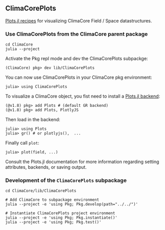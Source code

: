 ## ClimaCorePlots

[Plots.jl recipes](http://docs.juliaplots.org/latest/recipes) for visualizing ClimaCore Field / Space datastructures.

### Use ClimaCorePlots from the ClimaCore parent package

    cd ClimaCore
    julia --project

Activate the Pkg repl mode and dev the ClimaCorePlots subpackge:

    (ClimaCore) pkg> dev lib/ClimaCorePlots

You can now use ClimaCorePlots in your ClimaCore pkg environment:

    julia> using ClimaCorePlots

To visualize a ClimaCore object, you fist need to install a [Plots.jl backend](http://docs.juliaplots.org/latest/backends/#backends):

    (@v1.8) pkg> add Plots # (default GR backend)
    (@v1.8) pkg> add Plots, PlotlyJS

Then load in the backend:

    julia> using Plots
    julia> gr() # or plotlyjs(),  ...

Finally call `plot`:

    julia> plot(field, ...)

Consult the Plots.jl documentation for more information regarding setting attributes, backends, or saving output.

### Development of the `ClimaCorePlots` subpackage

    cd ClimaCore/lib/ClimaCorePlots

    # Add ClimaCore to subpackage environment
    julia --project -e 'using Pkg; Pkg.develop(path="../../")'

    # Instantiate ClimaCorePlots project environment
    julia --project -e 'using Pkg; Pkg.instantiate()'
    julia --project -e 'using Pkg; Pkg.test()'
